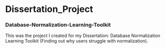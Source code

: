 # Dissertation_Project
### Database-Normalization-Learning-Toolkit

This was the project I created for my Dissertation: Database Normalization Learning Toolkit (Finding out why users struggle with normalization).

